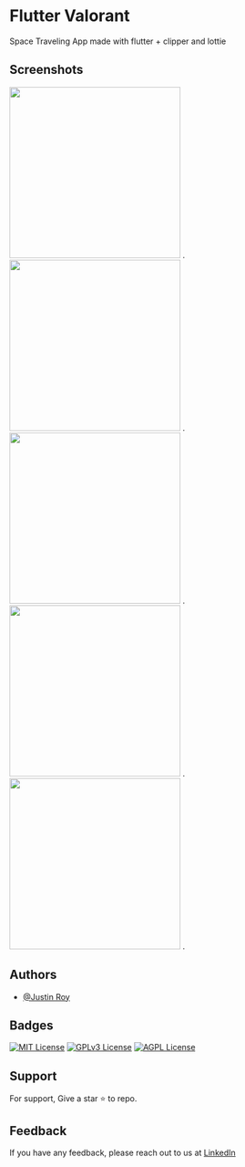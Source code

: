 # Flutter Valorant

Space Traveling App made with flutter + clipper and lottie


## Screenshots
<img width="300" src="https://firebasestorage.googleapis.com/v0/b/instagram-clone-cf306.appspot.com/o/space%2F1.jpg?alt=media&token=8df5ea36-b86a-4bdf-951e-7784c9a73079">  .
<img width="300" src="https://firebasestorage.googleapis.com/v0/b/instagram-clone-cf306.appspot.com/o/space%2F2.jpg?alt=media&token=8df5ea36-b86a-4bdf-951e-7784c9a73079">  .
<img width="300" src="https://firebasestorage.googleapis.com/v0/b/instagram-clone-cf306.appspot.com/o/space%2F3.jpg?alt=media&token=8df5ea36-b86a-4bdf-951e-7784c9a73079">  .
<img width="300" src="https://firebasestorage.googleapis.com/v0/b/instagram-clone-cf306.appspot.com/o/space%2F4.jpg?alt=media&token=8df5ea36-b86a-4bdf-951e-7784c9a73079">  .
<img width="300" src="https://firebasestorage.googleapis.com/v0/b/instagram-clone-cf306.appspot.com/o/space%2F5.jpg?alt=media&token=8df5ea36-b86a-4bdf-951e-7784c9a73079">  .




## Authors

- [@Justin Roy](https://www.linkedin.com/in/justin-roy-4817551ba/)


## Badges

[![MIT License](https://img.shields.io/badge/License-MIT-green.svg)](https://choosealicense.com/licenses/mit/)
[![GPLv3 License](https://img.shields.io/badge/License-GPL%20v3-yellow.svg)](https://opensource.org/licenses/)
[![AGPL License](https://img.shields.io/badge/license-AGPL-blue.svg)](http://www.gnu.org/licenses/agpl-3.0)


## Support

For support, Give a star ⭐ to repo.


## Feedback

If you have any feedback, please reach out to us at [LinkedIn](https://www.linkedin.com/in/justin-roy-4817551ba/)

